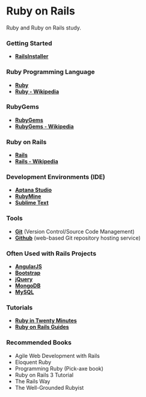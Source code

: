 # Ruby on Rails

Ruby and Ruby on Rails study.

### Getting Started

- **<a href="http://railsinstaller.org/en" target="_blank">RailsInstaller</a>**

### Ruby Programming Language

- **<a href="https://www.ruby-lang.org/en/" target="_blank">Ruby</a>**
- **<a href="https://en.wikipedia.org/wiki/Ruby_(programming_language)" target="_blank">Ruby - Wikipedia</a>**

### RubyGems

- **<a href="https://rubygems.org/" target="_blank">RubyGems</a>**
- **<a href="https://en.wikipedia.org/wiki/RubyGems" target="_blank">RubyGems - Wikipedia</a>**

### Ruby on Rails

- **<a href="http://rubyonrails.org/" target="_blank">Rails</a>**
- **<a href="https://en.wikipedia.org/wiki/Ruby_on_Rails" target="_blank">Rails - Wikipedia</a>**

### Development Environments (IDE)

- **<a href="http://www.aptana.com/" target="_blank">Aptana Studio</a>**
- **<a href="https://www.jetbrains.com/ruby/" target="_blank">RubyMine</a>**
- **<a href="https://www.sublimetext.com/" target="_blank">Sublime Text</a>**

### Tools

- **<a href="https://git-scm.com/" target="_blank">Git</a>** (Version Control/Source Code Management)
- **<a href="https://github.com/" target="_blank">Github</a>** (web-based Git repository hosting service)

### Often Used with Rails Projects

- **<a href="https://angularjs.org/" target="_blank">AngularJS</a>**
- **<a href="http://getbootstrap.com/" target="_blank">Bootstrap</a>**
- **<a href="https://jquery.com/" target="_blank">jQuery</a>**
- **<a href="https://www.mongodb.com/" target="_blank">MongoDB</a>**
- **<a href="https://www.mysql.com/" target="_blank">MySQL</a>**

### Tutorials

- **<a href="https://www.ruby-lang.org/en/documentation/quickstart/" target="_blank">Ruby in Twenty Minutes</a>**
- **<a href="http://guides.rubyonrails.org/" target="_blank">Ruby on Rails Guides</a>**

### Recommended Books

- Agile Web Development with Rails
- Eloquent Ruby
- Programming Ruby (Pick-axe book)
- Ruby on Rails 3 Tutorial
- The Rails Way
- The Well-Grounded Rubyist